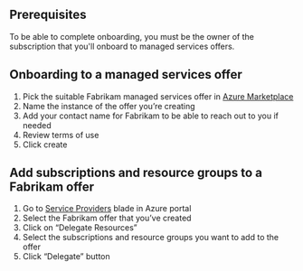 ## Prerequisites 
To be able to complete onboarding, you must be the owner of the subscription that you'll onboard to managed services offers. 

## Onboarding to a managed services offer 
1. Pick the suitable Fabrikam managed services offer in [Azure Marketplace](#create/hub) 
2. Name the instance of the offer you’re creating 
3. Add your contact name for Fabrikam to be able to reach out to you if needed 
4. Review terms of use 
5. Click create 
 
## Add subscriptions and resource groups to a Fabrikam offer 
1. Go to [Service Providers](#blade/Microsoft_Azure_CustomerHub/ServiceProvidersBlade/providers) blade in Azure portal  
2. Select the Fabrikam offer that you’ve created 
3. Click on “Delegate Resources”  
4. Select the subscriptions and resource groups you want to add to the offer 
5. Click “Delegate” button 
 